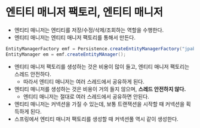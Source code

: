 # 엔티티 매니저 팩토리, 엔티티 매니저

- 엔티티 매니저는 엔티티를 저장/수정/삭제/조회하는 역할을 수행한다.
- 엔티티 매니저는 엔티티 매니저 팩토리를 통해서 만든다.

```java
EntityManagerFactory emf = Persistence.createEntityManagerFactory("jpabook");
EntityManager em = emf.createEntityMAnager();
```

- 엔티티 매니저 팩토리를 생성하는 것은 비용이 많이 들고, 엔티티 매니저 팩토리는 스레드 안전하다.
  - 따라서 엔티티 매니저는 여러 스레드에서 공유하게 된다.
- 엔티티 매니저를 생성하는 것은 비용이 거의 들지 않으며, **스레드 안전하지 않다.**
  - 엔티티 매니저는 절대로 여러 스레드에서 공유하면 안된다.
- 엔티티 매니저는 커넥션을 가질 수 있는데, 보통 트랜잭션을 시작할 때 커넥션을 획득하게 된다.
- 스프링에서 엔티티 매니저 팩토리를 생성할 때 커넥션풀 역시 같이 생성한다.
